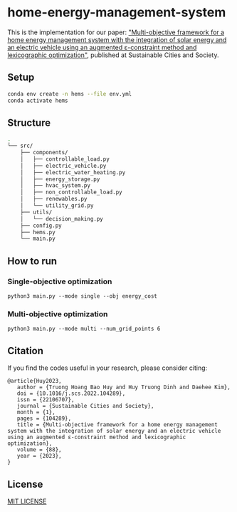 # home-energy-management-system

This is the implementation for our paper: ["Multi-objective framework for a home energy management system with the integration of solar energy and an electric vehicle using an augmented ε-constraint method and lexicographic optimization"](https://doi.org/10.1016/j.scs.2022.104289), published at Sustainable Cities and Society.


## Setup 

```bash
conda env create -n hems --file env.yml
conda activate hems
```


## Structure

```bash
.
└── src/
    ├── components/
    │   ├── controllable_load.py
    │   ├── electric_vehicle.py
    │   ├── electric_water_heating.py
    │   ├── energy_storage.py
    │   ├── hvac_system.py
    │   ├── non_controllable_load.py
    │   ├── renewables.py
    │   └── utility_grid.py
    ├── utils/
    │   └── decision_making.py
    ├── config.py
    ├── hems.py
    └── main.py
```


## How to run

### Single-objective optimization

```
python3 main.py --mode single --obj energy_cost
```

### Multi-objective optimization

```
python3 main.py --mode multi --num_grid_points 6
```


## Citation
If you find the codes useful in your research, please consider citing:
```
@article{Huy2023,
   author = {Truong Hoang Bao Huy and Huy Truong Dinh and Daehee Kim},
   doi = {10.1016/j.scs.2022.104289},
   issn = {22106707},
   journal = {Sustainable Cities and Society},
   month = {1},
   pages = {104289},
   title = {Multi-objective framework for a home energy management system with the integration of solar energy and an electric vehicle using an augmented ε-constraint method and lexicographic optimization},
   volume = {88},
   year = {2023},
}
```

## License
[MIT LICENSE](LICENSE)